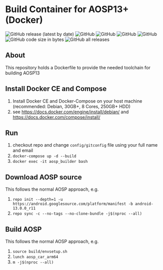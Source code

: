 # Build Container for AOSP13+ (Docker)

![GitHub release (latest by date)](https://img.shields.io/github/v/release/alexanderwolz/AOSP_Docker)
![GitHub](https://img.shields.io/badge/aosp-13-orange)
![GitHub](https://img.shields.io/badge/docker-23.0.1-orange)
![GitHub](https://img.shields.io/badge/docker_compose-1.29.2-orange)
![GitHub](https://img.shields.io/github/license/alexanderwolz/AOSP_Docker)
![GitHub code size in bytes](https://img.shields.io/github/languages/code-size/alexanderwolz/AOSP_Docker)
![GitHub all releases](https://img.shields.io/github/downloads/alexanderwolz/AOSP_Docker/total?color=informational)

## About

This repository holds a Dockerfile to provide the needed toolchain for building AOSP13

## Install Docker CE and Compose
1. Install Docker CE and Docker-Compose on your host machine (recommended: Debian, 30GB+, 8 Cores, 250GB+ HDD)
2. see https://docs.docker.com/engine/install/debian/ and https://docs.docker.com/compose/install/

## Run
1. checkout repo and change ```config/gitconfig``` file using your full name and email
3. ```docker-compose up -d --build```
4. ```docker exec -it aosp_builder bash```

## Download AOSP source
This follows the normal AOSP approach, e.g.
1. ```repo init --depth=1 -u https://android.googlesource.com/platform/manifest -b android-13.0.0_r11```
2. ```repo sync -c --no-tags --no-clone-bundle -j$(nproc --all)```

## Build AOSP
This follows the normal AOSP approach, e.g.
1. ```source build/envsetup.sh```
2. ```lunch aosp_car_arm64```
3. ```m -j$(nproc --all)```
